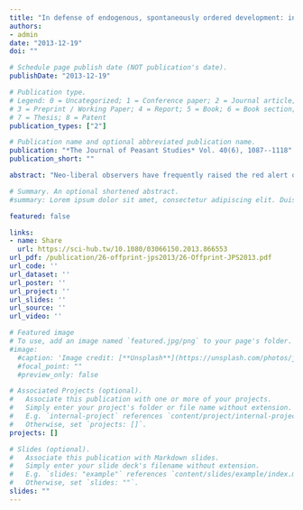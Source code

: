 ```yaml
---
title: "In defense of endogenous, spontaneously ordered development: institutional functionalism and Chinese property rights"
authors:
- admin
date: "2013-12-19"
doi: ""

# Schedule page publish date (NOT publication's date).
publishDate: "2013-12-19"

# Publication type.
# Legend: 0 = Uncategorized; 1 = Conference paper; 2 = Journal article;
# 3 = Preprint / Working Paper; 4 = Report; 5 = Book; 6 = Book section;
# 7 = Thesis; 8 = Patent
publication_types: ["2"]

# Publication name and optional abbreviated publication name.
publication: "*The Journal of Peasant Studies* Vol. 40(6), 1087--1118"
publication_short: ""

abstract: "Neo-liberal observers have frequently raised the red alert over insecure property rights in developing and emerging economies. Development would be at a crossroads: either institutional structure needs changing or it risks a full-fledged collapse. Yet, instead of focusing on the enigma between economic growth versus ‘perverse’ institutions, this contribution posits a functionalist argument that the persistence of institutions points to their credibility. In other words, once institutions persist they fulfill a function for actors. Chinese institutions have been frequently criticized for lack of security, formality and transparency, yet paradoxically, these apparently ‘perverse’, inefficient institutions have sustained since the late 1970s throughout the entire economic boom. Key to understanding this might be the realization that institutional constellation stems from an endogenous, spontaneously ordered development in which the state is merely one of many actors that ultimately shape institutions into a highly complicated and intertwined whole. The argument is substantiated by reviewing the case of China's rural-urban land rights structure with particular reference to its markets, history and rights of ownership and use."

# Summary. An optional shortened abstract.
#summary: Lorem ipsum dolor sit amet, consectetur adipiscing elit. Duis posuere tellus ac convallis placerat. Proin tincidunt magna sed ex sollicitudin condimentum.

featured: false

links:
- name: Share
  url: https://sci-hub.tw/10.1080/03066150.2013.866553
url_pdf: /publication/26-offprint-jps2013/26-Offprint-JPS2013.pdf
url_code: ''
url_dataset: ''
url_poster: ''
url_project: ''
url_slides: ''
url_source: ''
url_video: ''

# Featured image
# To use, add an image named `featured.jpg/png` to your page's folder. 
#image:
  #caption: 'Image credit: [**Unsplash**](https://unsplash.com/photos/jdD8gXaTZsc)'
  #focal_point: ""
  #preview_only: false

# Associated Projects (optional).
#   Associate this publication with one or more of your projects.
#   Simply enter your project's folder or file name without extension.
#   E.g. `internal-project` references `content/project/internal-project/index.md`.
#   Otherwise, set `projects: []`.
projects: []

# Slides (optional).
#   Associate this publication with Markdown slides.
#   Simply enter your slide deck's filename without extension.
#   E.g. `slides: "example"` references `content/slides/example/index.md`.
#   Otherwise, set `slides: ""`.
slides: ""
---
```


